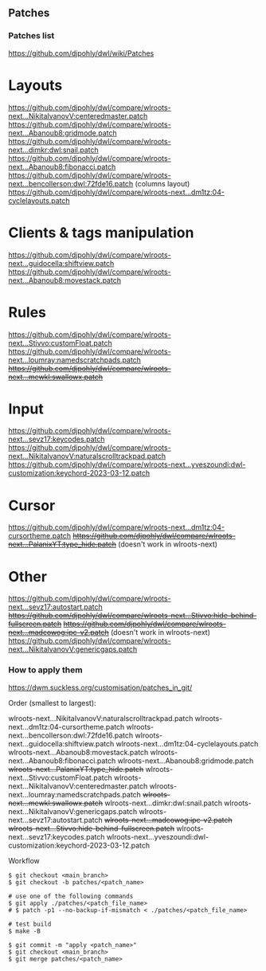 ## Patches

### Patches list

https://github.com/djpohly/dwl/wiki/Patches

# Layouts
https://github.com/djpohly/dwl/compare/wlroots-next...NikitaIvanovV:centeredmaster.patch
https://github.com/djpohly/dwl/compare/wlroots-next...Abanoub8:gridmode.patch
https://github.com/djpohly/dwl/compare/wlroots-next...dimkr:dwl:snail.patch
https://github.com/djpohly/dwl/compare/wlroots-next...Abanoub8:fibonacci.patch
https://github.com/djpohly/dwl/compare/wlroots-next...bencollerson:dwl:72fde16.patch (columns layout)
https://github.com/djpohly/dwl/compare/wlroots-next...dm1tz:04-cyclelayouts.patch

# Clients & tags manipulation
https://github.com/djpohly/dwl/compare/wlroots-next...guidocella:shiftview.patch
https://github.com/djpohly/dwl/compare/wlroots-next...Abanoub8:movestack.patch

# Rules
https://github.com/djpohly/dwl/compare/wlroots-next...Stivvo:customFloat.patch
https://github.com/djpohly/dwl/compare/wlroots-next...loumray:namedscratchpads.patch
~~https://github.com/djpohly/dwl/compare/wlroots-next...mewkl:swallowx.patch~~

# Input
https://github.com/djpohly/dwl/compare/wlroots-next...sevz17:keycodes.patch
https://github.com/djpohly/dwl/compare/wlroots-next...NikitaIvanovV:naturalscrolltrackpad.patch
https://github.com/djpohly/dwl/compare/wlroots-next...yveszoundi:dwl-customization:keychord-2023-03-12.patch

# Cursor
https://github.com/djpohly/dwl/compare/wlroots-next...dm1tz:04-cursortheme.patch
~~https://github.com/djpohly/dwl/compare/wlroots-next...PalanixYT:type_hide.patch~~ (doesn't work in wlroots-next)

# Other
https://github.com/djpohly/dwl/compare/wlroots-next...sevz17:autostart.patch
~~https://github.com/djpohly/dwl/compare/wlroots-next...Stivvo:hide-behind-fullscreen.patch~~
~~https://github.com/djpohly/dwl/compare/wlroots-next...madcowog:ipc-v2.patch~~ (doesn't work in wlroots-next)
https://github.com/djpohly/dwl/compare/wlroots-next...NikitaIvanovV:genericgaps.patch

### How to apply them

https://dwm.suckless.org/customisation/patches_in_git/

Order (smallest to largest):

wlroots-next...NikitaIvanovV:naturalscrolltrackpad.patch
wlroots-next...dm1tz:04-cursortheme.patch
wlroots-next...bencollerson:dwl:72fde16.patch
wlroots-next...guidocella:shiftview.patch
wlroots-next...dm1tz:04-cyclelayouts.patch
wlroots-next...Abanoub8:movestack.patch
wlroots-next...Abanoub8:fibonacci.patch
wlroots-next...Abanoub8:gridmode.patch
~~wlroots-next...PalanixYT:type_hide.patch~~
wlroots-next...Stivvo:customFloat.patch
wlroots-next...NikitaIvanovV:centeredmaster.patch
wlroots-next...loumray:namedscratchpads.patch
~~wlroots-next...mewkl:swallowx.patch~~
wlroots-next...dimkr:dwl:snail.patch
wlroots-next...NikitaIvanovV:genericgaps.patch
wlroots-next...sevz17:autostart.patch
~~wlroots-next...madcowog:ipc-v2.patch~~
~~wlroots-next...Stivvo:hide-behind-fullscreen.patch~~
wlroots-next...sevz17:keycodes.patch
wlroots-next...yveszoundi:dwl-customization:keychord-2023-03-12.patch

Workflow

```
$ git checkout <main_branch>
$ git checkout -b patches/<patch_name>

# use one of the following commands
$ git apply ./patches/<patch_file_name>
# $ patch -p1 --no-backup-if-mismatch < ./patches/<patch_file_name>

# test build
$ make -B

$ git commit -m "apply <patch_name>"
$ git checkout <main_branch>
$ git merge patches/<patch_name>
```

